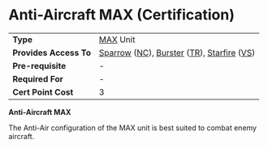 # Anti-Aircraft MAX (Certification)

|                        |                                                                                                                                                                                                          |
| ---------------------- | -------------------------------------------------------------------------------------------------------------------------------------------------------------------------------------------------------- |
| **Type**               | [MAX](../armor/Mechanized_Assault_Exo-Suit.md) Unit                                                                                                                                                      |
| **Provides Access To** | [Sparrow](../armor/Sparrow.md) ([NC](../factions/New_Conglomerate.md)), [Burster](../armor/Burster.md) ([TR](../factions/Terran_Republic.md)), [Starfire](../armor/Starfire.md) ([VS](../factions/Vanu_Sovereignty.md)) |
| **Pre-requisite**      | \-                                                                                                                                                                                                       |
| **Required For**       | \-                                                                                                                                                                                                       |
| **Cert Point Cost**    | 3                                                                                                                                                                                                        |

**Anti-Aircraft MAX**

The Anti-Air configuration of the MAX unit is best suited to combat enemy
aircraft.
